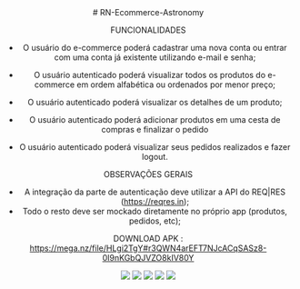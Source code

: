 <div align="center">
# RN-Ecommerce-Astronomy


FUNCIONALIDADES

* O usuário do e-commerce poderá cadastrar uma nova conta ou entrar com uma conta já
existente utilizando e-mail e senha;

* O usuário autenticado poderá visualizar todos os produtos do e-commerce em ordem alfabética
ou ordenados por menor preço;

* O usuário autenticado poderá visualizar os detalhes de um produto;

* O usuário autenticado poderá adicionar produtos em uma cesta de compras e finalizar o pedido

* O usuário autenticado poderá visualizar seus pedidos realizados e fazer logout.

OBSERVAÇÕES GERAIS
- A integração da parte de autenticação deve utilizar a API do REQ|RES (https://reqres.in);
- Todo o resto deve ser mockado diretamente no próprio app (produtos, pedidos, etc);

DOWNLOAD APK : https://mega.nz/file/HLgi2TgY#r3QWN4arEFT7NJcACqSASz8-0I9nKGbQJVZO8kIV80Y
  
![](./assets/tela.1.png)
![](./assets/tela.2.png)
![](./assets/tela.3.png)
![](./assets/tela.4.png)
![](./assets/tela.5.png)


  
</div>


